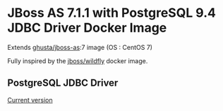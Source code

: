 # JBoss AS 7.1.1 with PostgreSQL 9.4 JDBC Driver Docker Image

Extends [ghusta/jboss-as](https://hub.docker.com/r/ghusta/jboss-as/):7 image (OS : CentOS 7)

Fully inspired by the [jboss/wildfly](https://hub.docker.com/r/jboss/wildfly/) docker image.

## PostgreSQL JDBC Driver
[Current version](https://jdbc.postgresql.org/download.html#current)
